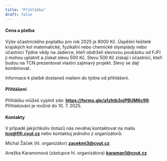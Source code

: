 ```yaml
---
title: "Přihláška"
draft: false
---
```


#### Cena a platba
Výše účastnického poplatku pro rok 2025 je 8000 Kč. Úspěšní řešitelé krajských kol matematické, fyzikální nebo chemické olympiády nebo účastníci Týdne vědy na Jaderce, kteří obdrželi slevovou poukázku od FJFI ji mohou uplatnit a získat slevu 500 Kč. Slevu 500 Kč získají i účastníci, kteří budou na TCN prezentovat vlastní zajímavý projekt. Slevy se dají kombinovat.


Informace k platbě dostaneš mailem do týdne od přihlášení.

#### Přihlášení

Přihlášku můžeš vyplnit zde: **https://forms.gle/a1zhtb3ojPBUM6c99**. Přihlašování je možné do 10. 7. 2025.   


#### Kontakty

V případě jakýchkoliv dotazů nás neváhej kontaktovat na mailu **tcn@fjfi.cvut.cz** nebo kontaktuj jednoho z organizátorů:

Michal Žáček (hl. organizátor) **zacekmi3@cvut.cz**

Anežka Karamonová (zástupce hl. organizátora) **karaman1@cvut.cz**





